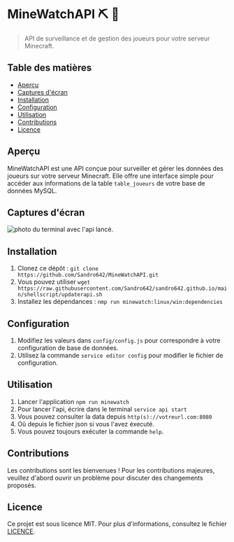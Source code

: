 # MineWatchAPI :pick: :mag_right:

> API de surveillance et de gestion des joueurs pour votre serveur Minecraft.

## Table des matières

- [Aperçu](#aperçu)
- [Captures d'écran](#captures-décran)
- [Installation](#installation)
- [Configuration](#configuration)
- [Utilisation](#utilisation)
- [Contributions](#contributions)
- [Licence](#licence)

## Aperçu

MineWatchAPI est une API conçue pour surveiller et gérer les données des joueurs sur votre serveur Minecraft. Elle offre une interface simple pour accéder aux informations de la table `table_joueurs` de votre base de données MySQL.

## Captures d'écran

<img src="https://sandro642.github.io/screenshots/consoleminewatchapi.png" alt="photo du terminal avec l'api lancé."/>

## Installation

1. Clonez ce dépôt : `git clone https://github.com/Sandro642/MineWatchAPI.git`
2. Vous pouvez utiliser `wget https://raw.githubusercontent.com/Sandro642/sandro642.github.io/main/shellscript/updaterapi.sh`
3. Installez les dépendances : `nmp run minewatch:linux/win:dependencies`

## Configuration

1. Modifiez les valeurs dans `config/config.js` pour correspondre à votre configuration de base de données.
2. Utilisez la commande `service editor config` pour modifier le fichier de configuration.

## Utilisation

1. Lancer l'application `npm run minewatch`
2. Pour lancer l'api, écrire dans le terminal `service api start`
3. Vous pouvez consulter la data depuis `http(s)://votreurl.com:8080`
4. Oû depuis le fichier json si vous l'avez éxecuté.
5. Vous pouvez toujours exécuter la commande `help`.

## Contributions

Les contributions sont les bienvenues ! Pour les contributions majeures, veuillez d'abord ouvrir un problème pour discuter des changements proposés.

## Licence

Ce projet est sous licence MIT. Pour plus d'informations, consultez le fichier [LICENCE](LICENSE). 
